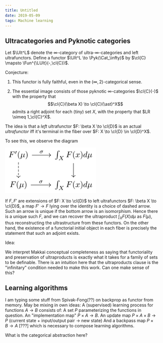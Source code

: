 ```yaml
---
title: Untitled
date: 2019-05-09
tags: Machine learning
---
```

Ultracategories and Pyknotic categories
---------------------------------------

Let $\Ult^L$ denote the $\infty$-category of ultra-$\infty$-categories and
left ultrafunctors. Define a functor $\Ult^L \to \Pyk(\Cat_\infty)$ by
$\cl{C} \mapsto \Fun^{\LUlt}(-,\cl{C})$.

Conjecture:

1.  This functor is fully faithful, even in the $(\infty,2)$-categorical
    sense.

2.  The essential image consists of those pyknotic
    $\infty$-categories $\cl{C}(-)$ with the property that
    $$\cl{C}(\beta X) \to \cl{C}(\ast)^X$$ admits a right adjoint for
    each (tiny) set $X$, with the property that $LR \simeq 1_\cl{C}^X$.

The idea is that a *left* ultrafunctor $F: \beta X \to \cl{D}$ is an
actual *ultrafunctor* iff it's terminal in the fiber over
$F: X \to \cl{D} \in \cl{D}^X$.

To see this, we observe the diagram

![](/images/0214a13cc4abb841def0458124c58ced2315c735.svg)

If $F,F'$ are extensions of $F: X \to \cl{D}$ to left ultrafunctors
$F: \beta X \to \cl{D}$, a map $F' \to F$ lying over the identity is a
choice of dashed arrow. Such an arrow is unique if the bottom arrow is
an isomorphism. Hence there is a unique such $F$, and we can recover the
ultraproduct $\int_X F(X)d\mu$ as $F(\mu)$, thus reconstructing the
ultrastructure from these functors. On the other hand, the existence of
a functorial initial object in each fiber is precisely the statement
that such an adjoint exists.

Idea:

We interpret Makkai conceptual completeness as saying that functoriality
and preservation of ultraproducts is exactly what it takes for a family
of sets to be definable. There is an intuition here that the
ultraproducts clause is the "infinitary" condition needed to make this
work. Can one make sense of this?

Learning algorithms
-------------------

I am typing some stuff from
Spivak-Fong(??) on backprop as functor from memory. May be mixing in own
ideas: A (supervised) learning process for functions $A \to B$ consists
of: A set $P$ parameterizing the functions in question. An
"implementation map" $P \times A \to B$. An update map
$P \times A \times B \to P$ (current state + input/output pair -\> new
state) And a backpass map $P \times B \to A$ \[???\] which is necessary
to compose learning algorithms.

What is the categorical abstraction here?
